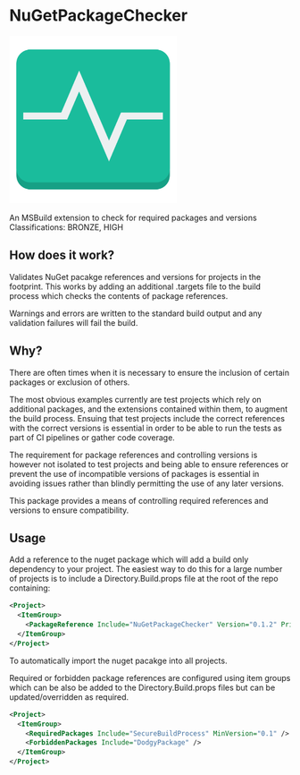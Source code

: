 # NuGetPackageChecker

<img src="./Monitor.png" width="300px" />

An MSBuild extension to check for required packages and versions Classifications: BRONZE, HIGH

## How does it work?

Validates NuGet pacakge references and versions for projects in the footprint. This works by adding an additional .targets file to the build process which checks the contents of package references.

Warnings and errors are written to the standard build output and any validation failures will fail the build.

## Why?

There are often times when it is necessary to ensure the inclusion of certain packages or exclusion of others.

The most obvious examples currently are test projects which rely on additional packages, and the extensions contained within them, to augment the build process. Ensuing that test projects include the correct references with the correct versions is essential in order to be able to run the tests as part of CI pipelines or gather code coverage.

The requirement for package references and controlling versions is however not isolated to test projects and being able to ensure references or prevent the use of incompatible versions of packages is essential in avoiding issues rather than blindly permitting the use of any later versions.

This package provides a means of controlling required references and versions to ensure compatibility.

## Usage

Add a reference to the nuget package which will add a build only dependency to your project. The easiest way to do this for a large number of projects is to include a Directory.Build.props file at the root of the repo containing:

```xml
<Project>
  <ItemGroup>
    <PackageReference Include="NuGetPackageChecker" Version="0.1.2" PrivateAssets="All"/>
  </ItemGroup>
</Project>
```

To automatically import the nuget pacakge into all projects.

Required or forbidden package references are configured using item groups which can be also be added to the Directory.Build.props files but can be updated/overridden as required.

```xml
<Project>
  <ItemGroup>
    <RequiredPackages Include="SecureBuildProcess" MinVersion="0.1" />
    <ForbiddenPackages Include="DodgyPackage" />
  </ItemGroup>
</Project>
```
